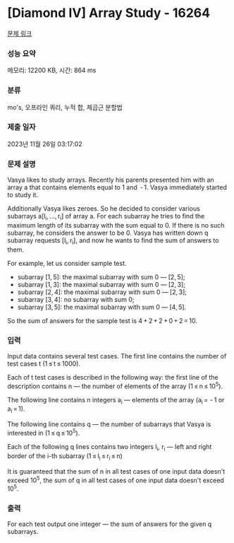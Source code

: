 # [Diamond IV] Array Study - 16264 

[문제 링크](https://www.acmicpc.net/problem/16264) 

### 성능 요약

메모리: 12200 KB, 시간: 864 ms

### 분류

mo's, 오프라인 쿼리, 누적 합, 제곱근 분할법

### 제출 일자

2023년 11월 26일 03:17:02

### 문제 설명

<p>Vasya likes to study arrays. Recently his parents presented him with an array a that contains elements equal to 1 and  - 1. Vasya immediately started to study it.</p>

<p>Additionally Vasya likes zeroes. So he decided to consider various subarrays a[l<sub>i</sub>, ..., r<sub>i</sub>] of array a. For each subarray he tries to find the maximum length of its subarray with the sum equal to 0. If there is no such subarray, he considers the answer to be 0. Vasya has written down q subarray requests [l<sub>i</sub>, r<sub>i</sub>], and now he wants to find the sum of answers to them.</p>

<p>For example, let us consider sample test.</p>

<ul>
	<li>subarray [1, 5]: the maximal subarray with sum 0 — [2, 5];</li>
	<li>subarray [1, 3]: the maximal subarray with sum 0 — [2, 3];</li>
	<li>subarray [2, 4]: the maximal subarray with sum 0 — [2, 3];</li>
	<li>subarray [3, 4]: no subarray with sum 0;</li>
	<li>subarray [3, 5]: the maximal subarray with sum 0 — [4, 5].</li>
</ul>

<p>So the sum of answers for the sample test is 4 + 2 + 2 + 0 + 2 = 10.</p>

### 입력 

 <p>Input data contains several test cases. The first line contains the number of test cases t (1 ≤ t ≤ 1000).</p>

<p>Each of t test cases is described in the following way: the first line of the description contains n — the number of elements of the array (1 ≤ n ≤ 10<sup>5</sup>).</p>

<p>The following line contains n integers a<sub>i</sub> — elements of the array (a<sub>i</sub> =  - 1 or a<sub>i</sub> = 1).</p>

<p>The following line contains q — the number of subarrays that Vasya is interested in (1 ≤ q ≤ 10<sup>5</sup>).</p>

<p>Each of the following q lines contains two integers l<sub>i</sub>, r<sub>i</sub> — left and right border of the i-th subarray (1 ≤ l<sub>i</sub> ≤ r<sub>i</sub> ≤ n)</p>

<p>It is guaranteed that the sum of n in all test cases of one input data doesn't exceed 10<sup>5</sup>, the sum of q in all test cases of one input data doesn't exceed 10<sup>5</sup>.</p>

### 출력 

 <p>For each test output one integer — the sum of answers for the given q subarrays.</p>

